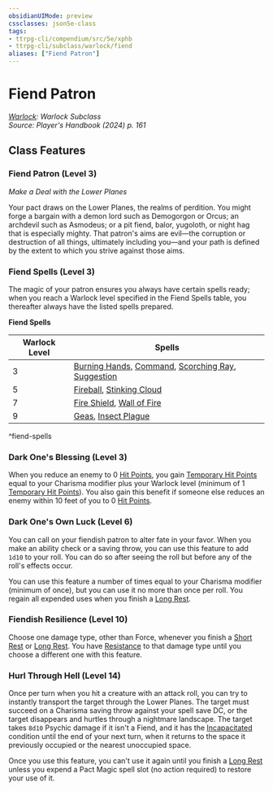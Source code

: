 ```yaml
---
obsidianUIMode: preview
cssclasses: json5e-class
tags:
- ttrpg-cli/compendium/src/5e/xphb
- ttrpg-cli/subclass/warlock/fiend
aliases: ["Fiend Patron"]
---
```

# Fiend Patron
*[Warlock](warlock-xphb.md): Warlock Subclass*  
*Source: Player's Handbook (2024) p. 161*  


## Class Features

### Fiend Patron (Level 3)

*Make a Deal with the Lower Planes*

Your pact draws on the Lower Planes, the realms of perdition. You might forge a bargain with a demon lord such as Demogorgon or Orcus; an archdevil such as Asmodeus; or a pit fiend, balor, yugoloth, or night hag that is especially mighty. That patron's aims are evil—the corruption or destruction of all things, ultimately including you—and your path is defined by the extent to which you strive against those aims.

### Fiend Spells (Level 3)

The magic of your patron ensures you always have certain spells ready; when you reach a Warlock level specified in the Fiend Spells table, you thereafter always have the listed spells prepared.

**Fiend Spells**

| Warlock Level | Spells |
|---------------|--------|
| 3 | [Burning Hands](/3-Compendium/CLI/spells/burning-hands-xphb.md), [Command](command-xphb.md), [Scorching Ray](/3-Compendium/CLI/spells/scorching-ray-xphb.md), [Suggestion](suggestion-xphb.md) |
| 5 | [Fireball](fireball-xphb.md), [Stinking Cloud](stinking-cloud-xphb.md) |
| 7 | [Fire Shield](fire-shield-xphb.md), [Wall of Fire](wall-of-fire-xphb.md) |
| 9 | [Geas](geas-xphb.md), [Insect Plague](/3-Compendium/CLI/spells/insect-plague-xphb.md) |
^fiend-spells

### Dark One's Blessing (Level 3)

When you reduce an enemy to 0 [Hit Points](hit-points-xphb.md), you gain [Temporary Hit Points](temporary-hit-points-xphb.md) equal to your Charisma modifier plus your Warlock level (minimum of 1 [Temporary Hit Points](temporary-hit-points-xphb.md)). You also gain this benefit if someone else reduces an enemy within 10 feet of you to 0 [Hit Points](hit-points-xphb.md).

### Dark One's Own Luck (Level 6)

You can call on your fiendish patron to alter fate in your favor. When you make an ability check or a saving throw, you can use this feature to add `1d10` to your roll. You can do so after seeing the roll but before any of the roll's effects occur.

You can use this feature a number of times equal to your Charisma modifier (minimum of once), but you can use it no more than once per roll. You regain all expended uses when you finish a [Long Rest](long-rest-xphb.md).

### Fiendish Resilience (Level 10)

Choose one damage type, other than Force, whenever you finish a [Short Rest](short-rest-xphb.md) or [Long Rest](long-rest-xphb.md). You have [Resistance](3-Compendium/CLI/rules/variant-rules/resistance-xphb.md) to that damage type until you choose a different one with this feature.

### Hurl Through Hell (Level 14)

Once per turn when you hit a creature with an attack roll, you can try to instantly transport the target through the Lower Planes. The target must succeed on a Charisma saving throw against your spell save DC, or the target disappears and hurtles through a nightmare landscape. The target takes `8d10` Psychic damage if it isn't a Fiend, and it has the [Incapacitated](conditions.md#Incapacitated) condition until the end of your next turn, when it returns to the space it previously occupied or the nearest unoccupied space.

Once you use this feature, you can't use it again until you finish a [Long Rest](long-rest-xphb.md) unless you expend a Pact Magic spell slot (no action required) to restore your use of it.